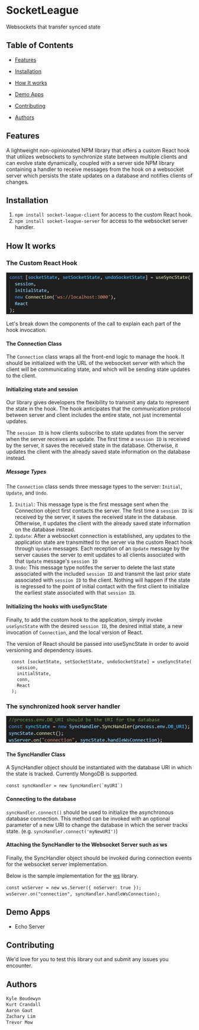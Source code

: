 # SocketLeague
Websockets that transfer synced state

## Table of Contents

- [Features](#features)

- [Installation](#installation)

- [How It works](#how-it-works)

- [Demo Apps](#demo-apps)

- [Contributing](#contributing)

- [Authors](#authors)

## Features

A lightweight non-opinionated NPM library that offers a custom React hook that utilizes websockets to synchronize state between multiple clients and can evolve state dynamically, coupled with a server side NPM library containing a handler to receive messages from the hook on a websocket server which persists the state updates on a database and notifies clients of changes.

## Installation

1. ``npm install socket-league-client`` for access to the custom React hook.
2. ``npm install socket-league-server`` for access to the websocket server handler.

## How It works

### The Custom React Hook

![The Custom React Hook](assets\images\Socket-League-Frontend-Hook.png)

Let's break down the components of the call to explain each part of the hook invocation.

#### The Connection Class

The ``Connection`` class wraps all the front-end logic to manage the hook. It should be initialized with the URL of the websocket server with which the client will be communicating state, and which will be sending state updates to the client.

#### Initializing state and session

Our library gives developers the flexibility to transmit any data to represent the state in the hook. The hook anticipates that the communication protocol between server and client includes the entire state, not just incremental updates.

The ``session ID`` is how clients subscribe to state updates from the server when the server receives an update. The first time a ``session ID`` is received by the server, it saves the received state in the database. Otherwise, it updates the client with the already saved state information on the database instead.

##### Message Types

The ``Connection`` class sends three message types to the server: ``Initial``, ``Update``, and ``Undo``.

1. ``Initial``: This message type is the first message sent when the Connection object first contacts the server. The first time a ``session ID`` is received by the server, it saves the received state in the database. Otherwise, it updates the client with the already saved state information on the database instead.
2. ``Update``: After a websocket connection is established, any updates to the application state are transmitted to the server via the custom React hook through ``Update`` messages. Each reception of an ``Update`` message by the server causes the server to emit updates to all clients associated with that ``Update`` message's ``session ID``
3. ``Undo``: This message type notifes the server to delete the last state associated with the included ``session ID`` and transmit the last prior state associated with ``session ID`` to the client. Nothing will happen if the state is regressed to the point of initial contact with the first client to initialize the earliest state associated with that ``session ID``.

#### Initializing the hooks with useSyncState

Finally, to add the custom hook to the application, simply invoke ``useSyncState`` with the desired ``session ID``, the desired initial state, a new invocation of ``Connection``, and the local version of React.

The version of React should be passed into useSyncState in order to avoid versioning and dependency issues.

```
  const [socketState, setSocketState, undoSocketState] = useSyncState(
    session,
    initialState,
    conn,
    React
  );
```

### The synchronized hook server handler

![The Server Sychronized State Handler](assets\images\Socket-League-Backend.png)

#### The SyncHandler Class

A SyncHandler object should be instantiated with the database URI in which the state is tracked. Currently MongoDB is supported.

``const syncHandler = new SyncHandler(`myURI`)``

#### Connecting to the database

``syncHandler.connect()`` should be used to initialize the asynchronous database connection. This method can be invoked with an optional parameter of a new URI to change the database in which the server tracks state. (e.g. ``syncHandler.connect('myNewURI')``)

#### Attaching the SyncHandler to the Websocket Server such as ws

Finally, the SyncHandler object should be invoked during connection events for the websocket server implementation.

Below is the sample implementation for the [ws](https://www.npmjs.com/package/ws) library.

``const wsServer = new ws.Server({ noServer: true });``
``wsServer.on("connection", syncHandler.handleWsConnection);``

## Demo Apps

- Echo Server

## Contributing

We'd love for you to test this library out and submit any issues you encounter.

## Authors

```
Kyle Boudewyn
Kurt Crandall
Aaron Gaut
Zachary Lim
Trevor Mow
```

